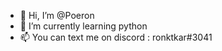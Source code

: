 - 👋 Hi, I’m @Poeron
- 🌱 I’m currently learning python
- 📫 You can text me on discord : ronktkar#3041

<!---
Poeron/Poeron is a ✨ special ✨ repository because its `README.md` (this file) appears on your GitHub profile.
You can click the Preview link to take a look at your changes.
--->
